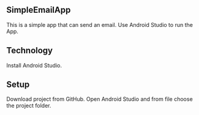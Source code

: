 ## SimpleEmailApp
This is a simple app that can send an email. Use Android Studio to run the App.

## Technology 
Install Android Studio.

## Setup
Download project from GitHub. Open Android Studio and from file choose the project folder.




